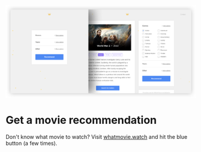 [![whatmovie.watch](screenshot.png)](http://whatmovie.watch/)

# Get a movie recommendation

Don't know what movie to watch? Visit [whatmovie.watch](http://whatmovie.watch/) and hit the blue button (a few times).
